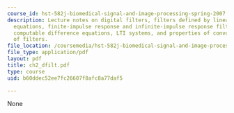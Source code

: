 ```yaml
---
course_id: hst-582j-biomedical-signal-and-image-processing-spring-2007
description: Lecture notes on digital filters, filters defined by linear difference
  equations, finite-impulse response and infinite-impulse response filters, recursively
  computable difference equations, LTI systems, and properties of convolution/combinations
  of filters.
file_location: /coursemedia/hst-582j-biomedical-signal-and-image-processing-spring-2007/b60ddec52ee7fc26607f8afc8a77daf5_ch2_dfilt.pdf
file_type: application/pdf
layout: pdf
title: ch2_dfilt.pdf
type: course
uid: b60ddec52ee7fc26607f8afc8a77daf5

---
```

None